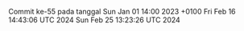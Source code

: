 Commit ke-55 pada tanggal Sun Jan 01 14:00 2023 +0100
Fri Feb 16 14:43:06 UTC 2024
Sun Feb 25 13:23:26 UTC 2024
